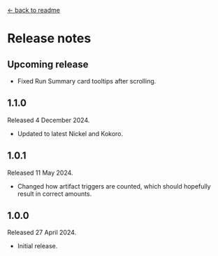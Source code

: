 [← back to readme](README.md)

# Release notes

## Upcoming release

* Fixed Run Summary card tooltips after scrolling.

## 1.1.0
Released 4 December 2024.

* Updated to latest Nickel and Kokoro.

## 1.0.1
Released 11 May 2024.

* Changed how artifact triggers are counted, which should hopefully result in correct amounts.

## 1.0.0
Released 27 April 2024.

* Initial release.